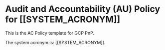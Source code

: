 # Audit and Accountability (AU) Policy for [[SYSTEM_ACRONYM]]

This is the AC Policy template for GCP PnP.

The system acronym is: [[SYSTEM_ACRONYM]].